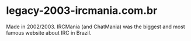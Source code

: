 # legacy-2003-ircmania.com.br
Made in 2002/2003. IRCMania (and ChatMania) was the biggest and most famous website about IRC in Brazil.
